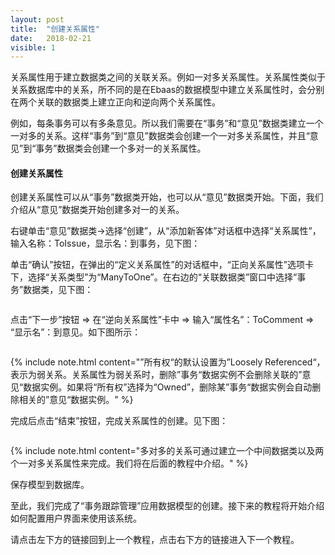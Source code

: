 ```yaml
---
layout: post
title:  "创建关系属性"
date:   2018-02-21
visible: 1
---
```


关系属性用于建立数据类之间的关联关系。例如一对多关系属性。关系属性类似于关系数据库中的关系，所不同的是在Ebaas的数据模型中建立关系属性时，会分别在两个关联的数据类上建立正向和逆向两个关系属性。

例如，每条事务可以有多条意见。所以我们需要在“事务”和“意见”数据类建立一个一对多的关系。这样“事务”到“意见”数据类会创建一个一对多关系属性，并且“意见”到“事务”数据类会创建一个多对一的关系属性。

#### 创建关系属性

创建关系属性可以从“事务”数据类开始，也可以从“意见”数据类开始。下面，我们介绍从“意见”数据类开始创建多对一的关系。

右键单击“意见”数据类→选择“创建”，从“添加新客体”对话框中选择“关系属性”，输入名称：ToIssue，显示名：到事务，见下图：

<img src="{{'/assets/img/2018-2-21-创建关系属性1.png' | prepend: site.baseurl }}" alt=""><br>
单击“确认”按钮，在弹出的“定义关系属性”的对话框中，“正向关系属性”选项卡下，选择“关系类型”为“ManyToOne”。在右边的“关联数据类”窗口中选择“事务”数据类，见下图：

<img src="{{'/assets/img/2018-2-21-创建关系属性2A.png' | prepend: site.baseurl }}" alt="">

点击“下一步”按钮 => 在“逆向关系属性”卡中 => 输入“属性名”：ToComment => “显示名”：到意见。如下图所示：

<img src="{{'/assets/img/2018-2-21-创建关系属性3.png' | prepend: site.baseurl }}" alt=""><br>

{% include note.html content="”所有权“的默认设置为”Loosely Referenced“，表示为弱关系。关系属性为弱关系时，删除”事务“数据实例不会删除关联的”意见“数据实例。如果将“所有权”选择为“Owned”，删除某”事务“数据实例会自动删除相关的”意见“数据实例。" %}

完成后点击“结束”按钮，完成关系属性的创建。见下图：

<img src="{{'/assets/img/2018-2-21-创建关系属性4A.png' | prepend: site.baseurl }}" alt=""><br>

{% include note.html content="多对多的关系可通过建立一个中间数据类以及两个一对多关系属性来完成。我们将在后面的教程中介绍。" %}

保存模型到数据库。

至此，我们完成了“事务跟踪管理”应用数据模型的创建。接下来的教程将开始介绍如何配置用户界面来使用该系统。

请点击左下方的链接回到上一个教程，点击右下方的链接进入下一个教程。

